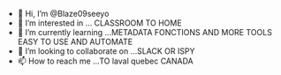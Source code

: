 - 👋 Hi, I’m @Blaze09seeyo  
- 👀 I’m interested in ... CLASSROOM TO HOME 
- 🌱 I’m currently learning ...METADATA FONCTIONS AND MORE TOOLS EASY TO USE AND AUTOMATE
- 💞️ I’m looking to collaborate on ...SLACK OR ISPY
- 📫 How to reach me ...TO laval quebec CANADA

<!---
Blaze09seeyo/Blaze09seeyo is a ✨ special ✨ repository because its `README.md` (this file) appears on your GitHub profile.
You can click the Preview link to take a look at your changes.
--->
